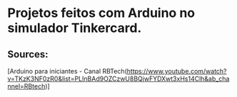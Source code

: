 # Projetos feitos com Arduino no simulador Tinkercard.

## Sources:
[Arduino para iniciantes - Canal RBTech(https://www.youtube.com/watch?v=TKzK3NF0zR0&list=PLInBAd9OZCzwU8BQjwFYDXwt3xHs14Clh&ab_channel=RBtech)]
